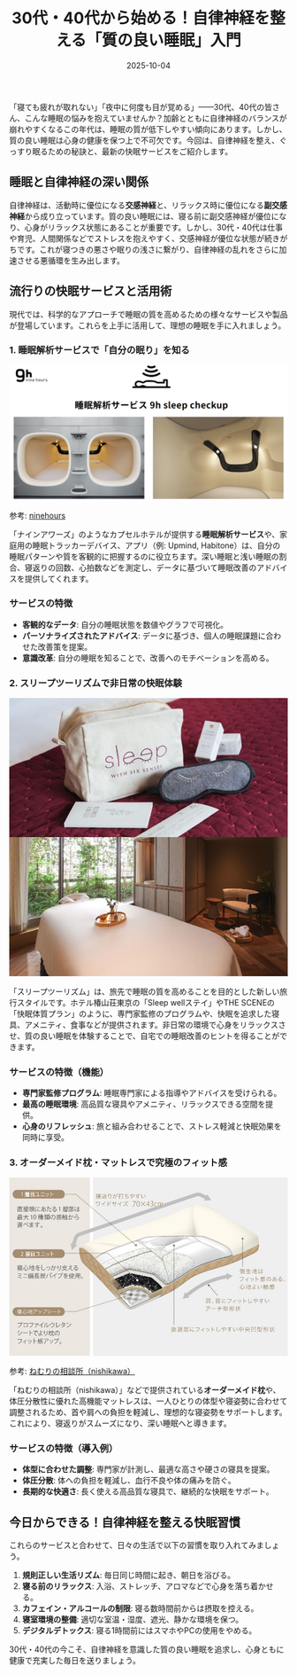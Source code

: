 ﻿---
title: "30代・40代から始める！自律神経を整える「質の良い睡眠」入門"
date: 2025-10-04
tags: [睡眠, 自律神経, 健康]
category: health
image: /ltb-blog/article_images/sleep_quality_thumbnail.png
description: "睡眠と自律神経のつながりをわかりやすく解説。睡眠解析サービスやマットレス選びなど、質の良い睡眠を作る具体的な方法を紹介します。"
---

「寝ても疲れが取れない」「夜中に何度も目が覚める」——30代、40代の皆さん、こんな睡眠の悩みを抱えていませんか？加齢とともに自律神経のバランスが崩れやすくなるこの年代は、睡眠の質が低下しやすい傾向にあります。しかし、質の良い睡眠は心身の健康を保つ上で不可欠です。今回は、自律神経を整え、ぐっすり眠るための秘訣と、最新の快眠サービスをご紹介します。

## 睡眠と自律神経の深い関係

自律神経は、活動時に優位になる**交感神経**と、リラックス時に優位になる**副交感神経**から成り立っています。質の良い睡眠には、寝る前に副交感神経が優位になり、心身がリラックス状態にあることが重要です。しかし、30代・40代は仕事や育児、人間関係などでストレスを抱えやすく、交感神経が優位な状態が続きがちです。これが寝つきの悪さや眠りの浅さに繋がり、自律神経の乱れをさらに加速させる悪循環を生み出します。

## 流行りの快眠サービスと活用術

現代では、科学的なアプローチで睡眠の質を高めるための様々なサービスや製品が登場しています。これらを上手に活用して、理想の睡眠を手に入れましょう。

### 1. 睡眠解析サービスで「自分の眠り」を知る

![ninehours](/article_images/ninehours.png)

参考: [ninehours](https://ninehours.co.jp/sleep-analysis-report)

「ナインアワーズ」のようなカプセルホテルが提供する**睡眠解析サービス**や、家庭用の睡眠トラッカーデバイス、アプリ（例: Upmind, Habitone）は、自分の睡眠パターンや質を客観的に把握するのに役立ちます。深い睡眠と浅い睡眠の割合、寝返りの回数、心拍数などを測定し、データに基づいて睡眠改善のアドバイスを提供してくれます。

### サービスの特徴

* **客観的なデータ**: 自分の睡眠状態を数値やグラフで可視化。
* **パーソナライズされたアドバイス**: データに基づき、個人の睡眠課題に合わせた改善策を提案。
* **意識改革**: 自分の睡眠を知ることで、改善へのモチベーションを高める。

### 2. スリープツーリズムで非日常の快眠体験

![高級ホテルの寝室でリラックスする人](/article_images/sleep_tourism.png)

「スリープツーリズム」は、旅先で睡眠の質を高めることを目的とした新しい旅行スタイルです。ホテル椿山荘東京の「Sleep wellステイ」やTHE SCENEの「快眠体質プラン」のように、専門家監修のプログラムや、快眠を追求した寝具、アメニティ、食事などが提供されます。非日常の環境で心身をリラックスさせ、質の良い睡眠を体験することで、自宅での睡眠改善のヒントを得ることができます。

### サービスの特徴（機能）

* **専門家監修プログラム**: 睡眠専門家による指導やアドバイスを受けられる。
* **最高の睡眠環境**: 高品質な寝具やアメニティ、リラックスできる空間を提供。
* **心身のリフレッシュ**: 旅と組み合わせることで、ストレス軽減と快眠効果を同時に享受。

### 3. オーダーメイド枕・マットレスで究極のフィット感

![枕のフィッティングを受ける人](/article_images/custom_pillow_mattress.png)

参考: [ねむりの相談所（nishikawa）](https://www.nemuri-soudan.jp/)

「ねむりの相談所（nishikawa）」などで提供されている**オーダーメイド枕**や、体圧分散性に優れた高機能マットレスは、一人ひとりの体型や寝姿勢に合わせて調整されるため、首や肩への負担を軽減し、理想的な寝姿勢をサポートします。これにより、寝返りがスムーズになり、深い睡眠へと導きます。

### サービスの特徴（導入例）

* **体型に合わせた調整**: 専門家が計測し、最適な高さや硬さの寝具を提案。
* **体圧分散**: 体への負担を軽減し、血行不良や体の痛みを防ぐ。
* **長期的な快適さ**: 長く使える高品質な寝具で、継続的な快眠をサポート。

## 今日からできる！自律神経を整える快眠習慣

これらのサービスと合わせて、日々の生活で以下の習慣を取り入れてみましょう。

1. **規則正しい生活リズム**: 毎日同じ時間に起き、朝日を浴びる。
2. **寝る前のリラックス**: 入浴、ストレッチ、アロマなどで心身を落ち着かせる。
3. **カフェイン・アルコールの制限**: 寝る数時間前からは摂取を控える。
4. **寝室環境の整備**: 適切な室温・湿度、遮光、静かな環境を保つ。
5. **デジタルデトックス**: 寝る1時間前にはスマホやPCの使用をやめる。

30代・40代の今こそ、自律神経を意識した質の良い睡眠を追求し、心身ともに健康で充実した毎日を送りましょう。
